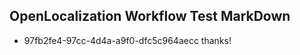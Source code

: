 ## OpenLocalization Workflow Test MarkDown
* 97fb2fe4-97cc-4d4a-a9f0-dfc5c964aecc thanks!

<!--HONumber=Aug16_HO5-->


